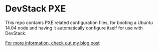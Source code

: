 # DevStack PXE 

This repo contains PXE related configuration files, for booting a Ubuntu 14.04 node
and having it automatically configure itself for use with DevStack.

[For more information, check out my blog post](http://coreitpro.com/2015/11/11/devstack-home-lab-pt1.html)
